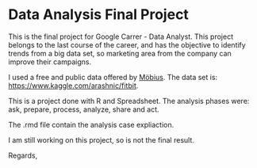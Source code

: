 # Data Analysis Final Project

This is the final project for Google Carrer - Data Analyst. This project belongs to the last course of the career, and has the objective to identify trends from a big data set, so marketing area from the company can improve their campaigns.

I used a free and public data offered by [Möbius](https://www.kaggle.com/arashnic). The data set is: https://www.kaggle.com/arashnic/fitbit. 

This is a project done with R and Spreadsheet. The analysis phases were: ask, prepare, process, analyze, share and act. 

The .rmd file contain the analysis case expliaction. 

I am still working on this project, so is not the final result.

Regards,



